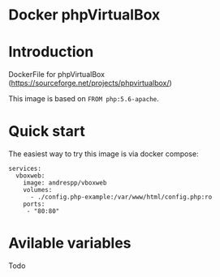 Docker phpVirtualBox
====================

# Introduction

DockerFile for phpVirtualBox (https://sourceforge.net/projects/phpvirtualbox/)

This image is based on `FROM php:5.6-apache`.

# Quick start

The easiest way to try this image is via docker compose:

```
services:
  vboxweb:
    image: andrespp/vboxweb
    volumes:
      - ./config.php-example:/var/www/html/config.php:ro
    ports:
     - "80:80"
```

# Avilable variables

Todo 
